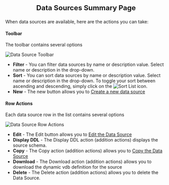 <p style="text-align: center;font-weight: bold;font-size: 22">Data Sources Summary Page</p>

When data sources are available, here are the actions you can take:

#### Toolbar
The toolbar contains several options

![Data Source Toolbar](images/DataServiceToolbar.png "Data Source Toolbar")

*  **Filter** - You can filter data sources by name or description value. Select name or description in the drop-down.
*  **Sort** - You can sort data sources by name or description value. Select name or description in the drop-down. To toggle your sort between ascending and descending, simply click on the ![Sort List](images/SortDataServicebyAscDesc.png "Sort Acsending/Descending") icon.
*  **New** - The new button allows you to [Create a new data source](svcsource-new-help.html)

#### Row Actions
Each data source row in the list contains several options

![Data Source Row Actions](images/DataSourceRowOptions.png "Data Source Row Actions")

*  **Edit** - The Edit button allows you to [Edit the Data Source](svcsource-edit-help.html)
*  **Display DDL** - The Display DDL action (addition actions) displays the source schema.
*  **Copy** - The Copy action (addition actions) allows you to [Copy the Data Source](svcsource-clone-help.html)
*  **Download** - The Download action (addition actions) allows you to download the dynamic vdb definition for the source
*  **Delete** - The Delete action (addition actions) allows you to delete the Data Source.

